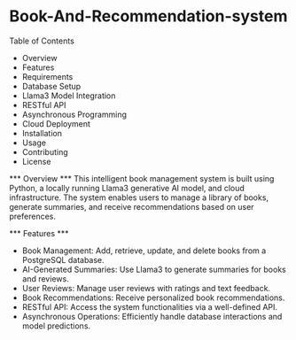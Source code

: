 # Book-And-Recommendation-system

Table of Contents
* Overview
* Features
* Requirements
* Database Setup
* Llama3 Model Integration
* RESTful API
* Asynchronous Programming
* Cloud Deployment
* Installation
* Usage
* Contributing
* License

*** Overview *** 
This intelligent book management system is built using Python, a locally running Llama3 generative AI model, and cloud infrastructure. The system enables users to manage a library of books, generate summaries, and receive recommendations based on user preferences.

*** Features ***
* Book Management: Add, retrieve, update, and delete books from a PostgreSQL database.
* AI-Generated Summaries: Use Llama3 to generate summaries for books and reviews.
* User Reviews: Manage user reviews with ratings and text feedback.
* Book Recommendations: Receive personalized book recommendations.
* RESTful API: Access the system functionalities via a well-defined API.
* Asynchronous Operations: Efficiently handle database interactions and model predictions.

